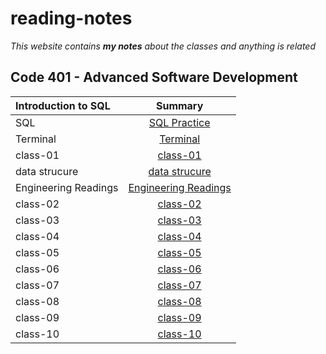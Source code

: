 # reading-notes
*This website contains **my notes** about the classes and anything is related*
## Code 401 - Advanced Software Development
| Introduction to SQL       | Summary
| :---                      |   :----:
|SQL                        | [SQL Practice](./sql.md)
|Terminal                   | [Terminal](./terminal.md)
|class-01                   | [class-01](./class-01.dm)
|data strucure              | [data strucure](./datastructure.md)
|Engineering Readings       | [Engineering Readings](./EngineeringReadings.md)
|class-02                   | [class-02](./class-02.md)
|class-03                   | [class-03](./class-03.md)
|class-04                   | [class-04](./class-04.md)
|class-05                   | [class-05](./class-05.md)
|class-06                   | [class-06](./class-06.md)
|class-07                   | [class-07](./class-07.md)
|class-08                   | [class-08](./class-08.md)
|class-09                   | [class-09](./class-09.md)
|class-10                   | [class-10](./class-10.md)

